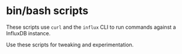 # bin/bash scripts

These scripts use `curl` and the `influx` CLI to run commands against a
InfluxDB instance.

Use these scripts for tweaking and experimentation.
